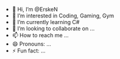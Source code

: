 - 👋 Hi, I’m @ErskeN
- 👀 I’m interested in Coding, Gaming, Gym
- 🌱 I’m currently learning C#
- 💞️ I’m looking to collaborate on ...
- 📫 How to reach me ...
- 😄 Pronouns: ...
- ⚡ Fun fact: ...

<!---
ErskeN/ErskeN is a ✨ special ✨ repository because its `README.md` (this file) appears on your GitHub profile.
You can click the Preview link to take a look at your changes.
--->
